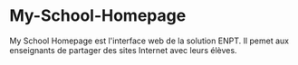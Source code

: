 # My-School-Homepage
My School Homepage est l'interface web de la solution ENPT. Il pemet aux enseignants de partager des sites Internet avec leurs élèves.

